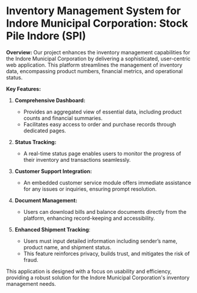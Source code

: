 # **Inventory Management System for Indore Municipal Corporation: Stock Pile Indore (SPI)**

**Overview:**
Our project enhances the inventory management capabilities for the Indore Municipal Corporation by delivering a sophisticated, user-centric web application. This platform streamlines the management of inventory data, encompassing product numbers, financial metrics, and operational status.

**Key Features:**

1. **Comprehensive Dashboard:**
   - Provides an aggregated view of essential data, including product counts and financial summaries.
   - Facilitates easy access to order and purchase records through dedicated pages.

2. **Status Tracking:**
   - A real-time status page enables users to monitor the progress of their inventory and transactions seamlessly.

3. **Customer Support Integration:**
   - An embedded customer service module offers immediate assistance for any issues or inquiries, ensuring prompt resolution.

4. **Document Management:**
   - Users can download bills and balance documents directly from the platform, enhancing record-keeping and accessibility.

5. **Enhanced Shipment Tracking**:
   - Users must input detailed information including sender’s name, product name, and shipment status.
   - This feature reinforces privacy, builds trust, and mitigates the risk of fraud.

This application is designed with a focus on usability and efficiency, providing a robust solution for the Indore Municipal Corporation's inventory management needs.
